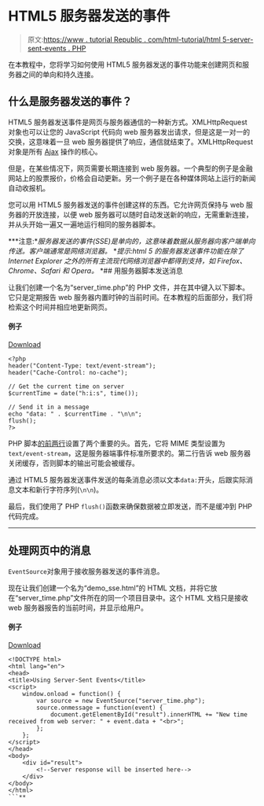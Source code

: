 # HTML5 服务器发送的事件

> 原文:[https://www . tutorial Republic . com/html-tutorial/html 5-server-sent-events . PHP](https://www.tutorialrepublic.com/html-tutorial/html5-server-sent-events.php)

在本教程中，您将学习如何使用 HTML5 服务器发送的事件功能来创建网页和服务器之间的单向和持久连接。

## 什么是服务器发送的事件？

HTML5 服务器发送事件是网页与服务器通信的一种新方式。XMLHttpRequest 对象也可以让您的 JavaScript 代码向 web 服务器发出请求，但是这是一对一的交换，这意味着一旦 web 服务器提供了响应，通信就结束了。XMLHttpRequest 对象是所有 [Ajax](/javascript-tutorial/javascript-ajax.php) 操作的核心。

但是，在某些情况下，网页需要长期连接到 web 服务器。一个典型的例子是金融网站上的股票报价，价格会自动更新。另一个例子是在各种媒体网站上运行的新闻自动收报机。

您可以用 HTML5 服务器发送的事件创建这样的东西。它允许网页保持与 web 服务器的开放连接，以便 web 服务器可以随时自动发送新的响应，无需重新连接，并从头开始一遍又一遍地运行相同的服务器脚本。

 ***注意:**服务器发送的事件(SSE)是单向的，这意味着数据从服务器向客户端单向传送。客户端通常是网络浏览器。*  **提示:html 5 的服务器发送事件功能在除了 Internet Explorer 之外的所有主流现代网络浏览器中都得到支持，如 Firefox、Chrome、Safari 和 Opera。*  *## 用服务器脚本发送消息

让我们创建一个名为“server_time.php”的 PHP 文件，并在其中键入以下脚本。它只是定期报告 web 服务器内置时钟的当前时间。在本教程的后面部分，我们将检索这个时间并相应地更新网页。

#### 例子

[Download](../examples/downloads/html5-server-sent-events.zip "Download Source Code")

```
<?php
header("Content-Type: text/event-stream");
header("Cache-Control: no-cache");

// Get the current time on server
$currentTime = date("h:i:s", time());

// Send it in a message
echo "data: " . $currentTime . "\n\n";
flush();
?>
```

PHP 脚本[的前两行](/php-tutorial/)设置了两个重要的头。首先，它将 MIME 类型设置为`text/event-stream`，这是服务器端事件标准所要求的。第二行告诉 web 服务器关闭缓存，否则脚本的输出可能会被缓存。

通过 HTML5 服务器发送事件发送的每条消息必须以文本`data:`开头，后跟实际消息文本和新行字符序列(`\n\n`)。

最后，我们使用了 PHP `flush()`函数来确保数据被立即发送，而不是缓冲到 PHP 代码完成。

* * *

## 处理网页中的消息

`EventSource`对象用于接收服务器发送的事件消息。

现在让我们创建一个名为“demo_sse.html”的 HTML 文档，并将它放在“server_time.php”文件所在的同一个项目目录中。这个 HTML 文档只是接收 web 服务器报告的当前时间，并显示给用户。

#### 例子

[Download](../examples/downloads/html5-server-sent-events.zip "Download Source Code")

```
<!DOCTYPE html>
<html lang="en">
<head>
<title>Using Server-Sent Events</title>
<script>
    window.onload = function() {
        var source = new EventSource("server_time.php");
        source.onmessage = function(event) {
            document.getElementById("result").innerHTML += "New time received from web server: " + event.data + "<br>";
        };
    };
</script>
</head>
<body>
    <div id="result">
        <!--Server response will be inserted here-->
    </div>
</body>
</html>
```**